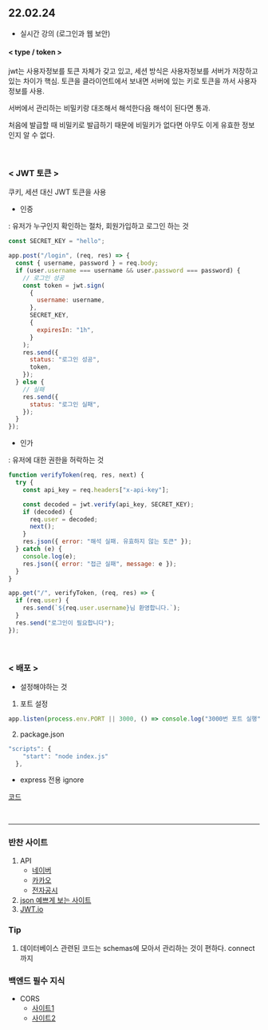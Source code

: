 ## 22.02.24
* 실시간 강의 (로그인과 웹 보안)


#### < type / token >

jwt는 사용자정보를 토큰 자체가 갖고 있고, 세션 방식은 사용자정보를 서버가 저장하고 있는 차이가 핵심.
토큰을 클라이언트에서 보내면 서버에 있는 키로 토큰을 까서 사용자 정보를 사용.

서버에서 관리하는 비밀키랑 대조해서 해석한다음 해석이 된다면 통과.

처음에 발급할 때 비밀키로 발급하기 때문에 비밀키가 없다면 아무도 이게 유효한 정보인지 알 수 없다.

<br>

### < JWT 토큰 >

쿠키, 세션 대신 JWT 토큰을 사용

* 인증

: 유저가 누구인지 확인하는 절차, 회원가입하고 로그인 하는 것

```js
const SECRET_KEY = "hello";

app.post("/login", (req, res) => {
  const { username, password } = req.body;
  if (user.username === username && user.password === password) {
    // 로그인 성공
    const token = jwt.sign(
      {
        username: username,
      },
      SECRET_KEY,
      {
        expiresIn: "1h",
      }
    );
    res.send({
      status: "로그인 성공",
      token,
    });
  } else {
    // 실패
    res.send({
      status: "로그인 실패",
    });
  }
});
```
* 인가

: 유저에 대한 권한을 허락하는 것

```js
function verifyToken(req, res, next) {
  try {
    const api_key = req.headers["x-api-key"];

    const decoded = jwt.verify(api_key, SECRET_KEY);
    if (decoded) {
      req.user = decoded;
      next();
    }
    res.json({ error: "해석 실패. 유효하지 않는 토큰" });
  } catch (e) {
    console.log(e);
    res.json({ error: "접근 실패", message: e });
  }
}

app.get("/", verifyToken, (req, res) => {
  if (req.user) {
    res.send(`${req.user.username}님 환영합니다.`);
  }
  res.send("로그인이 필요합니다");
});
```

<br>

### < 배포 >
* 설정해야하는 것
1. 포트 설정 
```js
app.listen(process.env.PORT || 3000, () => console.log("3000번 포트 실행"));
```
2. package.json 
```js
"scripts": {
    "start": "node index.js"
  },
```


* express 전용 ignore

[코드](https://github.com/expressjs/express/blob/master/.gitignore)

<br>

---
### 반찬 사이트
1. API
    * [네이버](https://developers.naver.com/main/)
    * [카카오](https://developers.kakao.com/)
    * [전자공시](https://opendart.fss.or.kr/guide/main.do?apiGrpCd=DS002 )
2. [json 예쁘게 보는 사이트](https://jsonformatter.org/json-pretty-print)
3. [JWT.io](https://jwt.io/)

### Tip
1. 데이터베이스 관련된 코드는 schemas에 모아서 관리하는 것이 편하다.
connect까지

### 백엔드 필수 지식
* CORS
    * [사이트1](https://java-man.tistory.com/18?category=505733)
    * [사이트2](https://velog.io/@hwang-eunji/CORS)